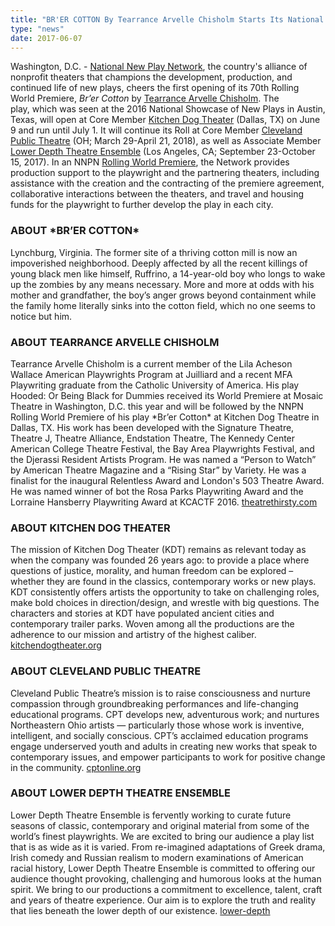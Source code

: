 ```yaml
---
title: "BR'ER COTTON By Tearrance Arvelle Chisholm Starts Its National New Play Network Rolling World Premiere in Dallas"
type: "news"
date: 2017-06-07
---
```


<span class="lead-in">Washington, D.C. - <a href="http://nnpn.org/" rel="nofollow">National New Play Network</a>, the country's alliance of nonprofit theaters that champions the development, production, and continued life of new plays, cheers the first opening of its 70th Rolling World Premiere, *Br’er Cotton* by <a href="https://newplayexchange.org/users/2288/tearrance-arvelle-chisholm" rel="nofollow">Tearrance Arvelle Chisholm</a>. The play, which was seen at the 2016 National Showcase of New Plays in Austin, Texas, will open at Core Member <a href="http://www.kitchendogtheater.org/cotton/" rel="nofollow">Kitchen Dog Theater</a> (Dallas, TX) on June 9 and run until July 1. It will continue its Roll at Core Member <a href="http://www.cptonline.org/" rel="nofollow">Cleveland Public Theatre</a> (OH; March 29-April 21, 2018), as well as Associate Member <a href="http://lower-depth.com/" rel="nofollow">Lower Depth Theatre Ensemble</a> (Los Angeles, CA; September 23-October 15, 2017). In an NNPN <a href="http://nnpn.org/programs/rolling-world-premieres" rel="nofollow">Rolling World Premiere</a>, the Network provides production support to the playwright and the partnering theaters, including assistance with the creation and the contracting of the premiere agreement, collaborative interactions between the theaters, and travel and housing funds for the playwright to further develop the play in each city.</span>

<h3>ABOUT *BR’ER COTTON*</h3>
Lynchburg, Virginia. The former site of a thriving cotton mill is now an impoverished neighborhood. Deeply affected by all the recent killings of young black men like himself, Ruffrino, a 14-year-old boy who longs to wake up the zombies by any means necessary. More and more at odds with his mother and grandfather, the boy’s anger grows beyond containment while the family home literally sinks into the cotton field, which no one seems to notice but him.

<h3>ABOUT TEARRANCE ARVELLE CHISHOLM</h3>
Tearrance Arvelle Chisholm is a current member of the Lila Acheson Wallace American Playwrights Program at Juilliard and a recent MFA Playwriting graduate from the Catholic University of America. His play Hooded: Or Being Black for Dummies received its World Premiere at Mosaic Theatre in Washington, D.C. this year and will be followed by the NNPN Rolling World Premiere of his play *Br’er Cotton* at Kitchen Dog Theatre in Dallas, TX. His work has been developed with the Signature Theatre, Theatre J, Theatre Alliance, Endstation Theatre, The Kennedy Center American College Theatre Festival, the Bay Area Playwrights Festival, and the Djerassi Resident Artists Program. He was named a “Person to Watch” by American Theatre Magazine and a “Rising Star” by Variety. He was a finalist for the inaugural Relentless Award and London's 503 Theatre Award. He was named winner of bot the Rosa Parks Playwriting Award and the Lorraine Hansberry Playwriting Award at KCACTF 2016. <a href="http://theatrethirsty.com/" rel="nofollow">theatrethirsty.com</a>

<h3>ABOUT KITCHEN DOG THEATER</h3>
The mission of Kitchen Dog Theater (KDT) remains as relevant today as when the company was founded 26 years ago: to provide a place where questions of justice, morality, and human freedom can be explored – whether they are found in the classics, contemporary works or new plays. KDT consistently offers artists the opportunity to take on challenging roles, make bold choices in direction/design, and wrestle with big questions. The characters and stories at KDT have populated ancient cities and contemporary trailer parks. Woven among all the productions are the adherence to our mission and artistry of the highest caliber. <a href="http://www.kitchendogtheater.org/" rel="nofollow">kitchendogtheater.org</a>

<h3>ABOUT CLEVELAND PUBLIC THEATRE</h3>
Cleveland Public Theatre’s mission is to raise consciousness and nurture compassion through groundbreaking performances and life-changing educational programs. CPT develops new, adventurous work; and nurtures Northeastern Ohio artists — particularly those whose work is inventive, intelligent, and socially conscious. CPT’s acclaimed education programs engage underserved youth and adults in creating new works that speak to contemporary issues, and empower participants to work for positive change in the community. <a href="http://www.cptonline.org/" rel="nofollow">cptonline.org</a> 

<h3>ABOUT LOWER DEPTH THEATRE ENSEMBLE</h3>
Lower Depth Theatre Ensemble is fervently working to curate future seasons of classic, contemporary and original material from some of the world’s finest playwrights. We are excited to bring our audience a play list that is as wide as it is varied. From re-imagined adaptations of Greek drama, Irish comedy and Russian realism to modern examinations of American racial history, Lower Depth Theatre Ensemble is committed to offering our audience thought provoking, challenging and humorous looks at the human spirit. We bring to our productions a commitment to excellence, talent, craft and years of theatre experience. Our aim is to explore the truth and reality that lies beneath the lower depth of our existence. <a href="http://lower-depth.com/" rel="nofollow">lower-depth</a>

